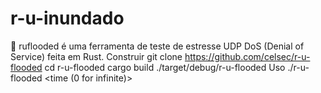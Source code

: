 # r-u-inundado
🦀 ruflooded é uma ferramenta de teste de estresse UDP DoS (Denial of Service) feita em  Rust.
Construir
git clone https://github.com/celsec/r-u-flooded
cd r-u-flooded
cargo build
./target/debug/r-u-flooded
Uso
./r-u-flooded <ip address> <number of threads> <time (0 for infinite)>
